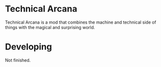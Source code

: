 Technical Arcana
==========
Technical Arcana is a mod that combines the machine and technical side of things with the magical and surprising world.

Developing
===========
Not finished.
